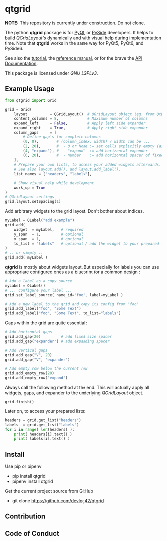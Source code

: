 # qtgrid

[1]: https://www.riverbankcomputing.com/software/pyqt/ "PyQt"
[2]: https://www.qt.io/qt-for-python                   "PySide6"
[3]: REFERENCE.md                                      "Reference Manual"
[4]: TUTORIAL.md                                       "qtgrid Tutorial"
[5]: https://pypi.org                                  "PyPi"
[6]: FIXME                                             "API Documentation"

**NOTE:** This repository is currently under construction. Do not clone.

The python **qtgrid** package is for [PyQt][1], or [PySide][2] developers. It helps to build *QGridLayout's* dynamically and with visual help during implementation time. Note that **qtgrid** works in the same way for PyQt5, PyQt6, and PySide6.

See also the [tutorial][4], the [reference manual][3], or for the brave the [API Documentation][6].

This package is licensed under *GNU LGPLv3*.

## Example Usage

```python
from qtgrid import Grid

grid = Grid(
    layout          = QGridLayout(), # QGridLayout object (eg. from QtDesigner)
    content_columns = 8,             # Maximum number of columns
    expand_left     = False,         # Apply left side expander
    expand_right    = True,          # Apply right side expander
    column_gaps     = [
        # Define gap's for complete columns
        (0, 0),        # (column_index, width) / width can be ...
        (2, 20),       #  - 0 or None := set cells explicitly empty (as is)
        (4, "expand"), #  - "expand"  := add horizontal expander
        (6, 20),       #  - number    := add horizontal spacer of fixed size
    ],
    # Prepare your own lists, to access your added widgets afterwards.
    # See also layout.add(), and layout.add_label().
    list_names = ["headers", "labels"],

    # Show visual help while development
    work_up = True
)
# QGridLayout settings
grid.layout.setSpacing(1)
```

Add arbitrary widgets to the grid layout. Don't bother about indices.

```python
myLabel = QLabel("add example")
grid.add(
    widget  = myLabel,   # required
    y_span  = 1,         # optional
    x_span  = 1,         # optional
    to_list = "labels"   # optional / add the widget to your prepared list named "labels"
)
# .. or simply ..
grid.add( myLabel )
```

**qtgrid** is mostly about widgets layout. But especially for labels you can use appropriate configured ones as a blueprint for a common design :

```python
# Add a label as a copy source
myLabel = QLabel()
# ... configure your label ...
grid.set_label_source( name_id="foo", label=myLabel )

# Add a new label to the grid and copy its config from "foo"
grid.add_label("foo", "Some Text")
grid.add_label("foo", "Some Text", to_list="labels")
```

Gaps within the grid are quite essential :

```python
# Add horizontal gaps
grid.add_gap(20)         # add fixed size spacer
grid.add_gap("expander") # add expanding spacer

# Add vertical gaps
grid.add_gap("V", 20)
grid.add_gap("V", "expander")

# Add empty row below the current row
grid.add_empty_row(20)
grid.add_empty_row("expand")
```

Always call the following method at the end. This will actually apply all widgets, gaps, and expander to the underlying *QGridLayout* object.

```python
grid.finish()
```

Later on, to access your prepared lists:

```python
headers = grid.get_list("headers")
labels  = grid.get_list("labels")
for i in range( len(headers) ):
    print( headers[i].text() )
    print( labels[i].text() )
```

## Install

Use pip or pipenv

- pip install qtgrid
- pipenv install qtgrid

Get the current project source from GitHub

- git clone https://github.com/devlog42/qtgrid

## Contribution

## Code of Conduct
